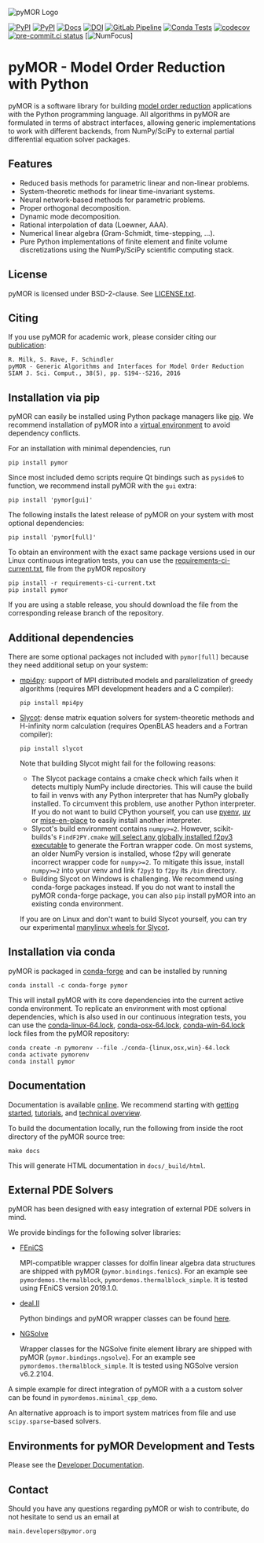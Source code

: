 ![pyMOR Logo](./logo/pymor_logo.svg)

[![PyPI](https://img.shields.io/pypi/pyversions/pymor.svg)](https://pypi.python.org/pypi/pymor)
[![PyPI](https://img.shields.io/pypi/v/pymor.svg)](https://pypi.python.org/pypi/pymor)
[![Docs](https://img.shields.io/endpoint?url=https%3A%2F%2Fdocs.pymor.org%2Fbadge.json)](https://docs.pymor.org/)
[![DOI](https://zenodo.org/badge/9220688.svg)](https://zenodo.org/badge/latestdoi/9220688)
[![GitLab Pipeline](https://zivgitlab.uni-muenster.de/pymor/pymor/badges/main/pipeline.svg)](https://zivgitlab.uni-muenster.de/pymor/pymor/commits/main)
[![Conda Tests](https://github.com/pymor/pymor/actions/workflows/conda_tests.yml/badge.svg)](https://github.com/pymor/pymor/actions/workflows/conda_tests.yml)
[![codecov](https://codecov.io/gh/pymor/pymor/branch/main/graph/badge.svg)](https://codecov.io/gh/pymor/pymor)
[![pre-commit.ci status](https://results.pre-commit.ci/badge/github/pymor/pymor/main.svg)](https://results.pre-commit.ci/latest/github/pymor/pymor/main)
[![NumFocus](https://custom-icon-badges.demolab.com/badge/affiliated_project-NumFocus?logo=numfocus&label=NumFocus&labelColor=FFFFFF&color=017e8d&cacheSeconds=https%3A%2F%2Fnumfocus.org%2Fsponsored-projects%2Faffiliated-projects)]

# pyMOR - Model Order Reduction with Python

pyMOR is a software library for building
[model order reduction](https://morwiki.mpi-magdeburg.mpg.de)
applications with the Python programming language.
All algorithms in pyMOR are formulated in terms of abstract interfaces,
allowing generic implementations to work with different backends,
from NumPy/SciPy to external partial differential equation solver packages.

## Features

* Reduced basis methods for parametric linear and non-linear problems.
* System-theoretic methods for linear time-invariant systems.
* Neural network-based methods for parametric problems.
* Proper orthogonal decomposition.
* Dynamic mode decomposition.
* Rational interpolation of data (Loewner, AAA).
* Numerical linear algebra (Gram-Schmidt, time-stepping, ...).
* Pure Python implementations of finite element and finite volume
  discretizations using the NumPy/SciPy scientific computing stack.

## License

pyMOR is licensed under BSD-2-clause.
See [LICENSE.txt](LICENSE.txt).

## Citing

If you use pyMOR for academic work, please consider citing our
[publication](https://epubs.siam.org/doi/10.1137/15M1026614):

    R. Milk, S. Rave, F. Schindler
    pyMOR - Generic Algorithms and Interfaces for Model Order Reduction
    SIAM J. Sci. Comput., 38(5), pp. S194--S216, 2016

## Installation via pip

pyMOR can easily be installed using Python package managers like
[pip](https://pip.pypa.io/en/stable/).
We recommend installation of pyMOR into a
[virtual environment](https://docs.python.org/3/tutorial/venv.html)
to avoid dependency conflicts.

For an installation with minimal dependencies, run

    pip install pymor

Since most included demo scripts require Qt bindings such as `pyside6` to function,
we recommend install pyMOR with the `gui` extra:

    pip install 'pymor[gui]'

The following installs the latest release of pyMOR on your system with most
optional dependencies:

    pip install 'pymor[full]'

To obtain an environment with the exact same package versions used in our
Linux continuous integration tests, you can use the
[requirements-ci-current.txt](https://raw.githubusercontent.com/pymor/pymor/main/requirements-ci-current.txt),
file from the pyMOR repository

    pip install -r requirements-ci-current.txt
    pip install pymor

If you are using a stable release, you should download the file from the
corresponding release branch of the repository.

## Additional dependencies

There are some optional packages not included with `pymor[full]`
because they need additional setup on your system:

* [mpi4py](https://mpi4py.readthedocs.io/en/stable/mpi4py.html):
  support of MPI distributed models and parallelization of greedy
  algorithms (requires MPI development headers and a C compiler):

      pip install mpi4py

* [Slycot](https://github.com/python-control/Slycot):
  dense matrix equation solvers for system-theoretic methods and
  H-infinity norm calculation (requires OpenBLAS headers and a
  Fortran compiler):

      pip install slycot

  Note that building Slycot might fail for the following reasons:

  * The Slycot package contains a cmake check which fails when it
    detects multiply NumPy include directories. This will cause the
    build to fail in venvs with any Python interpreter that has NumPy
    globally installed.
    To circumvent this problem, use another Python interpreter. If
    you do not want to build CPython yourself, you can use
    [pyenv](https://github.com/pyenv/pyenv),
    [uv](https://github.com/astral-sh/uv) or
    [mise-en-place](https://mise.jdx.dev/)
    to easily install another interpreter.
  * Slycot's build environment contains `numpy>=2`. However,
    scikit-builds's `FindF2PY.cmake`
    [will select any globally installed f2py3 executable](https://github.com/scikit-build/scikit-build/issues/449)
    to generate the Fortran wrapper code.
    On most systems, an older NumPy version is installed, whose
    f2py will generate incorrect wrapper code for `numpy>=2`.
    To mitigate this issue, install `numpy>=2` into your venv
    and link `f2py3` to `f2py` its `/bin` directory.
  * Building Slycot on Windows is challenging. We recommend using
    conda-forge packages instead. If you do not want to install
    the pyMOR conda-forge package, you can also `pip` install pyMOR
    into an existing conda environment.

  If you are on Linux and don't want to build Slycot yourself, you
  can try our experimental
  [manylinux wheels for Slycot](https://github.com/pymor/slycot-wheels/releases).

## Installation via conda

pyMOR is packaged in [conda-forge](https://conda-forge.org/) and can be installed
by running

    conda install -c conda-forge pymor

This will install pyMOR with its core dependencies into the current active conda
environment. To replicate an environment with most optional dependencies, which
is also used in our continuous integration tests, you can use the
[conda-linux-64.lock](https://raw.githubusercontent.com/pymor/pymor/main/conda-linux-64.lock),
[conda-osx-64.lock](https://raw.githubusercontent.com/pymor/pymor/main/conda-osx-64.lock),
[conda-win-64.lock](https://raw.githubusercontent.com/pymor/pymor/main/conda-win-64.lock)
lock files from the pyMOR repository:

    conda create -n pymorenv --file ./conda-{linux,osx,win}-64.lock
    conda activate pymorenv
    conda install pymor

## Documentation

Documentation is available [online](https://docs.pymor.org/).
We recommend starting with
[getting started](https://docs.pymor.org/latest/getting_started.html),
[tutorials](https://docs.pymor.org/latest/tutorials.html), and
[technical overview](https://docs.pymor.org/latest/technical_overview.html).

To build the documentation locally,
run the following from inside the root directory of the pyMOR source tree:

    make docs

This will generate HTML documentation in `docs/_build/html`.

## External PDE Solvers

pyMOR has been designed with easy integration of external PDE solvers in mind.

We provide bindings for the following solver libraries:

* [FEniCS](https://fenicsproject.org)

    MPI-compatible wrapper classes for dolfin linear algebra data structures are
    shipped with pyMOR (`pymor.bindings.fenics`).
    For an example see `pymordemos.thermalblock`, `pymordemos.thermalblock_simple`.
    It is tested using FEniCS version 2019.1.0.

* [deal.II](https://dealii.org)

    Python bindings and pyMOR wrapper classes can be found
    [here](https://github.com/pymor/pymor-deal.II).

* [NGSolve](https://ngsolve.org)

    Wrapper classes for the NGSolve finite element library are shipped with pyMOR
    (`pymor.bindings.ngsolve`).
    For an example see `pymordemos.thermalblock_simple`.
    It is tested using NGSolve version v6.2.2104.

A simple example for direct integration of pyMOR with a a custom solver
can be found in `pymordemos.minimal_cpp_demo`.

An alternative approach is to import system matrices from file and use
`scipy.sparse`-based solvers.

## Environments for pyMOR Development and Tests

Please see the [Developer Documentation](https://docs.pymor.org/latest/developer_docs.html).

## Contact

Should you have any questions regarding pyMOR or wish to contribute,
do not hesitate to send us an email at

    main.developers@pymor.org
